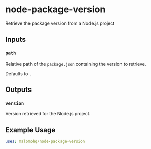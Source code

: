 # node-package-version

Retrieve the package version from a Node.js project

## Inputs

### `path`

Relative path of the `package.json` containing the version to retrieve.

Defaults to `.`

## Outputs

### `version`

Version retrieved for the Node.js project.

## Example Usage

```yaml
uses: malomohq/node-package-version
```
